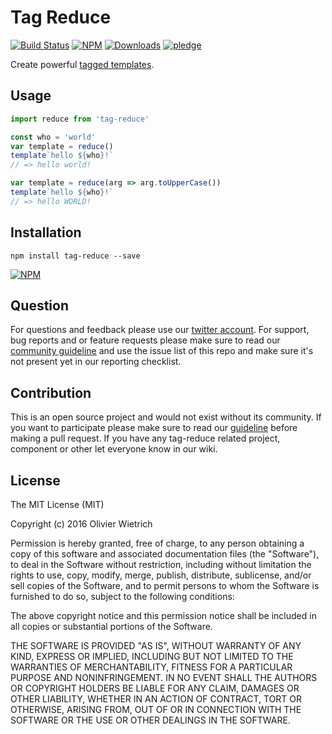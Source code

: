 # Tag Reduce

[![Build Status](https://travis-ci.org/bredele/tag-reduce.svg?branch=master)](https://travis-ci.org/bredele/tag-reduce)
[![NPM](https://img.shields.io/npm/v/tag-reduce.svg)](https://www.npmjs.com/package/tag-reduce)
[![Downloads](https://img.shields.io/npm/dm/tag-reduce.svg)](http://npm-stat.com/charts.html?package=tag-reduce)
[![pledge](https://bredele.github.io/contributing-guide/community-pledge.svg)](https://github.com/bredele/contributing-guide/blob/master/guidelines.md)

Create powerful [tagged templates](https://developer.mozilla.org/en-US/docs/Web/JavaScript/Reference/Template_literals).

## Usage

```js
import reduce from 'tag-reduce'

const who = 'world'
var template = reduce()
template`hello ${who}!`
// => hello world!

var template = reduce(arg => arg.toUpperCase())
template`hello ${who}!`
// => hello WORLD!
```

## Installation

```shell
npm install tag-reduce --save
```

[![NPM](https://nodei.co/npm/tag-reduce.png)](https://nodei.co/npm/tag-reduce/)


## Question

For questions and feedback please use our [twitter account](https://twitter.com/bredeleca). For support, bug reports and or feature requests please make sure to read our
<a href="https://github.com/bredele/contributing-guide/blob/master/guidelines.md" target="_blank">community guideline</a> and use the issue list of this repo and make sure it's not present yet in our reporting checklist.

## Contribution

This is an open source project and would not exist without its community. If you want to participate please make sure to read our <a href="https://github.com/bredele/contributing-guide/blob/master/guidelines.md" target="_blank">guideline</a> before making a pull request. If you have any tag-reduce related project, component or other let everyone know in our wiki.

## License

The MIT License (MIT)

Copyright (c) 2016 Olivier Wietrich

Permission is hereby granted, free of charge, to any person obtaining a copy
of this software and associated documentation files (the "Software"), to deal
in the Software without restriction, including without limitation the rights
to use, copy, modify, merge, publish, distribute, sublicense, and/or sell
copies of the Software, and to permit persons to whom the Software is
furnished to do so, subject to the following conditions:

The above copyright notice and this permission notice shall be included in all
copies or substantial portions of the Software.

THE SOFTWARE IS PROVIDED "AS IS", WITHOUT WARRANTY OF ANY KIND, EXPRESS OR
IMPLIED, INCLUDING BUT NOT LIMITED TO THE WARRANTIES OF MERCHANTABILITY,
FITNESS FOR A PARTICULAR PURPOSE AND NONINFRINGEMENT. IN NO EVENT SHALL THE
AUTHORS OR COPYRIGHT HOLDERS BE LIABLE FOR ANY CLAIM, DAMAGES OR OTHER
LIABILITY, WHETHER IN AN ACTION OF CONTRACT, TORT OR OTHERWISE, ARISING FROM,
OUT OF OR IN CONNECTION WITH THE SOFTWARE OR THE USE OR OTHER DEALINGS IN THE
SOFTWARE.
